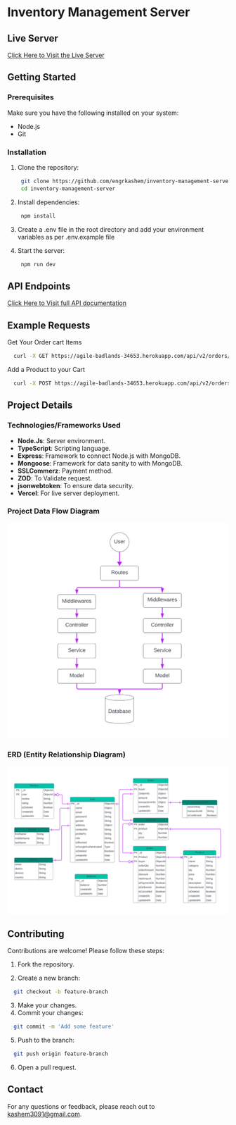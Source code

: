 # Inventory Management Server

## Live Server

[Click Here to Visit the Live Server](https://inventory-management-server-indol.vercel.app/)

## Getting Started

### Prerequisites

Make sure you have the following installed on your system:

- Node.js
- Git

### Installation

1. Clone the repository:
   ```sh
    git clone https://github.com/engrkashem/inventory-management-server.git
    cd inventory-management-server
   ```
2. Install dependencies:
   ```sh
    npm install
   ```
3. Create a .env file in the root directory and add your environment variables as per .env.example file

4. Start the server:
   ```sh
    npm run dev
   ```

## API Endpoints

[Click Here to Visit full API documentation](https://inventory-management-server-indol.vercel.app/)

## Example Requests

Get Your Order cart Items

```sh
  curl -X GET https://agile-badlands-34653.herokuapp.com/api/v2/orders/my-cart -H "Authorization: Bearer your_token"
```

Add a Product to your Cart

```sh
  curl -X POST https://agile-badlands-34653.herokuapp.com/api/v2/orders -H "Authorization: Bearer your_token" -d '{"orderQty": 10}'
```

## Project Details

### Technologies/Frameworks Used

- **Node.Js**: Server environment.
- **TypeScript**: Scripting language.
- **Express**: Framework to connect Node.js with MongoDB.
- **Mongoose**: Framework for data sanity to with MongoDB.
- **SSLCommerz**: Payment method.
- **ZOD**: To Validate request.
- **jsonwebtoken**: To ensure data security.
- **Vercel**: For live server deployment.

### Project Data Flow Diagram

![Data Flow Diagram of Inventory Management Project](./resources/images/data_flow.svg)

### ERD (Entity Relationship Diagram)

![ERD of Inventory Management DB](./resources/images/ERD_inventory_management.svg)

## Contributing

Contributions are welcome! Please follow these steps:

1. Fork the repository.

2. Create a new branch:

```sh
  git checkout -b feature-branch
```

3. Make your changes.
4. Commit your changes:

```sh
  git commit -m 'Add some feature'
```

5. Push to the branch:

```sh
  git push origin feature-branch
```

6. Open a pull request.

## Contact

For any questions or feedback, please reach out to kashem3091@gmail.com.
